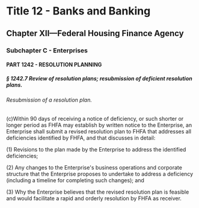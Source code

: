 
# Title 12 - Banks and Banking
## Chapter XII—Federal Housing Finance Agency
### Subchapter C - Enterprises
#### PART 1242 - RESOLUTION PLANNING
##### § 1242.7 Review of resolution plans; resubmission of deficient resolution plans.
###### Resubmission of a resolution plan.

(c)Within 90 days of receiving a notice of deficiency, or such shorter or longer period as FHFA may establish by written notice to the Enterprise, an Enterprise shall submit a revised resolution plan to FHFA that addresses all deficiencies identified by FHFA, and that discusses in detail:

(1) Revisions to the plan made by the Enterprise to address the identified deficiencies;

(2) Any changes to the Enterprise's business operations and corporate structure that the Enterprise proposes to undertake to address a deficiency (including a timeline for completing such changes); and

(3) Why the Enterprise believes that the revised resolution plan is feasible and would facilitate a rapid and orderly resolution by FHFA as receiver.
